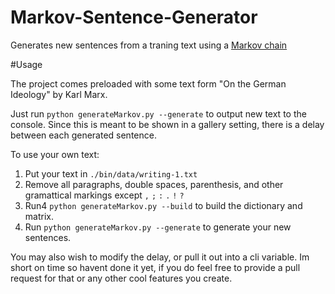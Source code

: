 # Markov-Sentence-Generator
Generates new sentences from a traning text using a [Markov chain](https://en.wikipedia.org/wiki/Markov_chain)

#Usage

The project comes preloaded with some text form "On the German Ideology" by Karl Marx.

Just run `python generateMarkov.py --generate` to output new text to the console. Since this is meant to be shown in a gallery setting, there is a delay between each generated sentence.

To use your own text:

1. Put your text in `./bin/data/writing-1.txt`
2. Remove all paragraphs, double spaces, parenthesis, and other gramattical markings except `,` `;` `:` `.` `!` `?`
3. Run4 `python generateMarkov.py --build` to build the dictionary and matrix.
4. Run `python generateMarkov.py --generate` to generate your new sentences.

You may also wish to modify the delay, or pull it out into a cli variable. Im short on time so havent done it yet, if you do feel free to provide a pull request for that or any other cool features you create.
